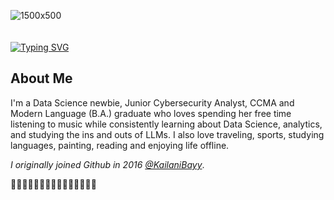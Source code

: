![1500x500](https://github.com/user-attachments/assets/0a9438fd-1702-40ed-a36e-57e8f9e532c9) <br><Br><br>
[![Typing SVG](https://readme-typing-svg.demolab.com?font=Fira+Code&size=33&duration=2000&pause=1000&color=F718DC&background=FF496300&random=false&width=435&lines=✨Hi!+I'm+Kai'lani.✨)](https://git.io/typing-svg)
## About Me
I'm a Data Science newbie, Junior Cybersecurity Analyst, CCMA and Modern Language (B.A.) graduate who loves spending her free time listening to music while consistently learning about Data Science, analytics, and studying the ins and outs of LLMs. I also love traveling, sports, studying languages, painting, reading and enjoying life offline.

*I originally joined Github in 2016 [@KailaniBayy](https://github.com/KailaniBayy)*.

🌸👾🌸👾🌸👾🌸👾🌸👾🌸👾🌸👾🌸
<!---
KailaniBailey/KailaniBailey is a ✨ special ✨ repository because its `README.md` (this file) appears on your GitHub profile.
You can click the Preview link to take a look at your changes.
--->

